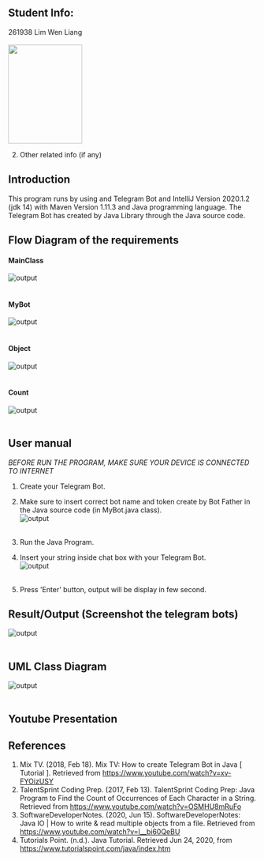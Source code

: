 ## Student Info:
261938 Lim Wen Liang </br> </br>
     <img src="images/Lim%20Wen%20Liang%20261938.PNG" width="150" height="200">
     
2. Other related info (if any)

## Introduction
This program runs by using and Telegram Bot and IntelliJ Version 2020.1.2 (jdk 14) with Maven Version 1.11.3 and Java programming language. The Telegram Bot has created by Java Library through the Java source code.


## Flow Diagram of the requirements
#### MainClass
![output](images/FlowDiagram_MainClass.png)<br/><br/>

#### MyBot
![output](images/FlowDiagram_MyBot.png)<br/><br/>

#### Object
![output](images/FlowDiagram_Object.png)<br/><br/>

#### Count
![output](images/FlowDiagram_Count.png)<br/><br/>


## User manual
*BEFORE RUN THE PROGRAM, MAKE SURE YOUR DEVICE IS CONNECTED TO INTERNET*
1. Create your Telegram Bot.

2. Make sure to insert correct bot name and token create by Bot Father in the Java source code (in MyBot.java class).<br/>
![output](images/UserManual_1.PNG)<br/><br/>

3. Run the Java Program.

4. Insert your string inside chat box with your Telegram Bot.<br/>
![output](images/UserManual_2.PNG)<br/><br/>

5. Press 'Enter' button, output will be display in few second.


## Result/Output (Screenshot the telegram bots)
![output](images/Output_TelegramBot.PNG)<br/><br/>


## UML Class Diagram
![output](images/UML_Class_Diagram.PNG)<br/><br/>


## Youtube Presentation



## References
1. Mix TV. (2018, Feb 18). Mix TV: How to create Telegram Bot in Java [ Tutorial ]. Retrieved from https://www.youtube.com/watch?v=xv-FYOizUSY
2. TalentSprint Coding Prep. (2017, Feb 13). TalentSprint Coding Prep: Java Program to Find the Count of Occurrences of Each Character in a String. Retrieved from https://www.youtube.com/watch?v=OSMHU8mRuFo
3. SoftwareDeveloperNotes. (2020, Jun 15). SoftwareDeveloperNotes: Java IO | How to write & read multiple objects from a file. Retrieved from https://www.youtube.com/watch?v=l__bi60QeBU
4. Tutorials Point. (n.d.). Java Tutorial. Retrieved Jun 24, 2020, from https://www.tutorialspoint.com/java/index.htm